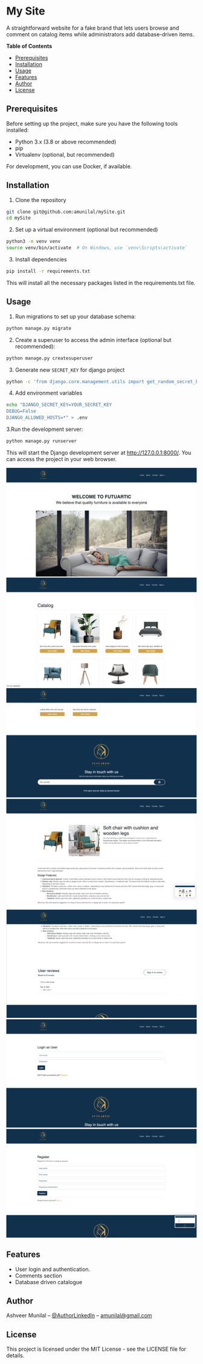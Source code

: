 # My Site

A straightforward website for a fake brand that lets users browse and comment on catalog items while administrators add database-driven items.

**Table of Contents**

- [Prerequisites](#prerequisites)
- [Installation](#installation)
- [Usage](#usage)
- [Features](#features)
- [Author](#author)
- [License](#license)

## Prerequisites

Before setting up the project, make sure you have the following tools installed:

- Python 3.x (3.8 or above recommended)
- pip
- Virtualenv (optional, but recommended)

For development, you can use Docker, if available.

## Installation

1. Clone the repository 
```sh 
git clone git@github.com:amunilal/mySite.git
cd mySite
```
2. Set up a virtual environment (optional but recommended)
```sh 
python3 -m venv venv
source venv/bin/activate  # On Windows, use `venv\Scripts\activate`
```
3. Install dependencies
```sh 
pip install -r requirements.txt
```
This will install all the necessary packages listed in the requirements.txt file.

## Usage

1. Run migrations to set up your database schema:
```sh 
python manage.py migrate
```
2. Create a superuser to access the admin interface (optional but recommended):
```sh 
python manage.py createsuperuser
```
3. Generate new `SECRET_KEY` for django project
```sh
python -c 'from django.core.management.utils import get_random_secret_key; print(get_random_secret_key())'
```
4. Add environment variables
```sh
echo "DJANGO_SECRET_KEY=YOUR_SECRET_KEY
DEBUG=False
DJANGO_ALLOWED_HOSTS=*" > .env
```
3.Run the development server:
```sh 
python manage.py runserver
```
This will start the Django development server at http://127.0.0.1:8000/. You can access the project in your web browser.

![ScreenShot](screenshots/Screenshot-1.png)
![ScreenShot](screenshots/Screenshot-2.png)
![ScreenShot](screenshots/Screenshot-3.png)
![ScreenShot](screenshots/Screenshot-4.png)
![ScreenShot](screenshots/Screenshot-5.png)
![ScreenShot](screenshots/Screenshot-6.png)
![ScreenShot](screenshots/Screenshot-7.png)

## Features

- User login and authentication.
- Comments section
- Database driven catalogue


## Author

Ashveer Munilal – [@AuthorLinkedIn](https://www.linkedin.com/in/cgroom/) – amunilal@gmail.com


## License
This project is licensed under the MIT License - see the LICENSE file for details.


